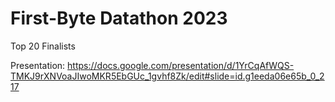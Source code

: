 # First-Byte Datathon 2023
Top 20 Finalists   

Presentation: https://docs.google.com/presentation/d/1YrCqAfWQS-TMKJ9rXNVoaJIwoMKR5EbGUc_1gvhf8Zk/edit#slide=id.g1eeda06e65b_0_217
